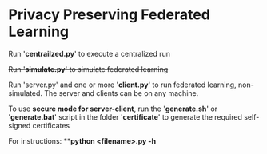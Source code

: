 # Privacy Preserving Federated Learning

Run '**centrailzed.py**' to execute a centralized run

~~Run '**simulate.py**' to simulate federated learning~~ 

Run 'server.py' and one or more '**client.py**' to run federated learning, non-simulated.  The server and clients can be on any machine.

To use **secure mode for server-client**, run the '**generate.sh**' or '**generate.bat**' script in the folder '**certificate**' to generate the required self-signed certificates



For instructions: ****python \<filename\>.py -h**
